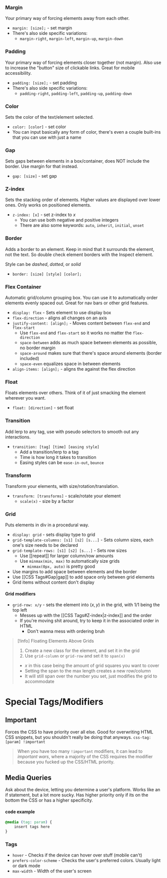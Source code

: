 ### Margin
Your primary way of forcing elements away from each other. 
- `margin: [size];` - set margin
- There's also side specific variations:
	- `margin-right`, `margin-left`, `margin-up`, `margin-down`
### Padding
Your primary way of forcing elements closer together (not margin).
Also use to increase the "button" size of clickable links. Great for mobile accessibility.
- `padding: [size];` - set padding
- There's also side specific variations:
	- `padding-right`, `padding-left`, `padding-up`, `padding-down`
### Color
Sets the color of the text/element selected.
- `color: [color]` - set color
- You can input basically any form of color, there's even a couple built-ins that you can use with just a name
### Gap
Sets gaps between elements in a box/container, does NOT include the border. Use margin for that instead.
- `gap: [size]` - set gap

### Z-index
Sets the stacking order of elements. Higher values are displayed over lower ones. Only works on positioned elements.
- `z-index: [x]` - set z-index to $x$
	- You can use both negative and positive integers
	- There are also some keywords: `auto`, `inherit`, `initial`, `unset`
### Border
Adds a border to an element. Keep in mind that it surrounds the element, not the text. So double check element borders with the Inspect element.

Style can be *dashed*, *dotted*, or *solid*

- `border: [size] [style] [color];`

### Flex Container
Automatic grid/column grouping box. You can use it to automatically order elements evenly spaced out. Great for nav bars or other grid features.

- `display: flex` - Sets element to use display box
- `flex-direction` - aligns all changes on an axis
- `justify-content: [align];` - Moves content between `flex-end` and `flex-start`
	- Use `flex-end` and `flex-start` so it works no matter the `flex-direction`
	- `space-between` adds as much space between elements as possible, no border margin
	- `space-around` makes sure that there's space around elements (border included)
	- `space-even` equalizes space in between elements
- `align-items: [align];` - aligns the against the flex direction

### Float
Floats elements over others. Think of it of just smacking the element wherever you want. 
- `float: [direction]` - set float

### Transition
Add lerp to any tag, use with pseudo selectors to smooth out any interactions.

- `transition: [tag] [time] [easing style]`
	- Add a transition/lerp to a tag
	- Time is how long it takes to transition
	- Easing styles can be `ease-in-out`, `bounce`

### Transform
Transform your elements, with size/rotation/translation.

- `transform: [transforms]` - scale/rotate your element
	- `scale(x)` - size by a factor

### Grid
Puts elements in div in a procedural way.
- `display: grid` - sets display type to grid
- `grid-template-columns: [s1] [s2] [s...]` - Sets column sizes, each one's size needs to be declared
- `grid-template-rows: [s1] [s2] [s...]` - Sets row sizes
	- Use [[repeat]] for larger column/row amounts
	- Use `minmax(min, max)` to automatically size grids
		- `minmax(0px, auto)` is pretty good
- Use margins to add space between elements and the border
- Use [[CSS Tags#Gap|gap]] to add space only between grid elements
- Grid items without content don't display

#### Grid modifiers

- `grid-row: x/y` - sets the element into $(x,y)$ in the grid, with 1/1 being the top left
	- Messes up with the [[CSS Tags#Z-index|z-index]] and the order
	- If you're moving shit around, try to keep it in the associated order in HTML
		- Don't wanna mess with ordering bruh


>[!info] Floating Elements Above Grids
> 1. Create a new class for the element, and set it in the grid
> 2. Use `grid-column` or `grid-row` and set it to `span(x)`
> 	- $x$ in this case being the amount of grid squares you want to cover
> 	- Setting the span to the max length creates a new row/column
> 	- It will still span over the number you set, just modifies the grid to accommodate



# Special Tags/Modifiers
## Important
Forces the CSS to have priority over all else. Good for overwriting HTML CSS snippets, but you shouldn't really be doing that anyways.
 `css-tag: [param] !important`

>When you have too many `!important` modifiers, it can lead to *important wars*, where a majority of the CSS requires the modifier because you fucked up the CSS/HTML priority.

## Media Queries
Ask about the device, letting you determine a user's platform.
Works like an if statement, but a lot more sucky. 
Has higher priority only if its on the bottom the CSS or has a higher specificity.
#### code example
```css
@media (tag: param) {
	insert tags here
}
```

### Tags
- `hover` - Checks if the device can hover over stuff (mobile can't)
- `prefers-color-scheme` - Checks the user's preferred colors. Usually light or dark mode
- `max-width` - Width of the user's screen